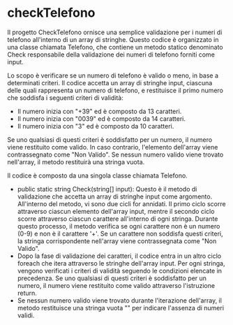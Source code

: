 # checkTelefono

Il progetto CheckTelefono ornisce una semplice validazione per i numeri di telefono all'interno di un array di stringhe. Questo codice è organizzato in una classe chiamata Telefono, che contiene un metodo statico denominato Check responsabile della validazione dei numeri di telefono forniti come input. 

Lo scopo è verificare se un numero di telefono è valido o meno, in base a determinati criteri. Il codice accetta un array di stringhe input, ciascuna delle quali rappresenta un numero di telefono, e restituisce il primo numero che soddisfa i seguenti criteri di validità:
- Il numero inizia con "+39" ed è composto da 13 caratteri.
- Il numero inizia con "0039" ed è composto da 14 caratteri.
- Il numero inizia con "3" ed è composto da 10 caratteri.

Se uno qualsiasi di questi criteri è soddisfatto per un numero, il numero viene restituito come valido. In caso contrario, l'elemento dell'array viene contrassegnato come "Non Valido". Se nessun numero valido viene trovato nell'array, il metodo restituirà una stringa vuota. 

Il codice è composto da una singola classe chiamata Telefono.

- public static string Check(string[] input):
Questo è il metodo di validazione che accetta un array di stringhe input come argomento. All'interno del metodo, vi sono due cicli for annidati. Il primo ciclo scorre attraverso ciascun elemento dell'array input, mentre il secondo ciclo scorre attraverso ciascun carattere all'interno di ogni stringa. Durante questo processo, il metodo verifica se ogni carattere non è un numero (0-9) e non è il carattere '+'. Se un carattere non soddisfa questi criteri, la stringa corrispondente nell'array viene contrassegnata come "Non Valido".
- Dopo la fase di validazione dei caratteri, il codice entra in un altro ciclo foreach che itera attraverso le stringhe dell'array input. Per ogni stringa, vengono verificati i criteri di validità seguendo le condizioni elencate in precedenza. Se uno qualsiasi di questi criteri è soddisfatto per un numero, il numero viene restituito come valido attraverso l'istruzione return.
- Se nessun numero valido viene trovato durante l'iterazione dell'array, il metodo restituisce una stringa vuota "" per indicare l'assenza di numeri validi.
